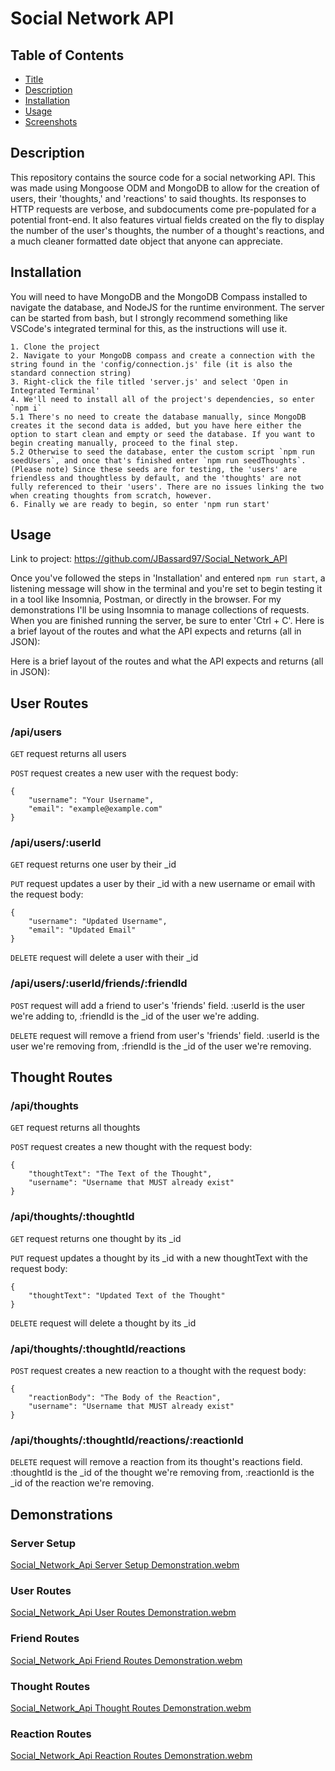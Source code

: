 # Social Network API

## Table of Contents

- [Title](#title)
- [Description](#description)
- [Installation](#installation)
- [Usage](#usage)
- [Screenshots](#screenshots)

## Description

This repository contains the source code for a social networking API. This was made using Mongoose ODM and MongoDB to allow for the creation of users, their 'thoughts,' and 'reactions' to said thoughts. Its responses to HTTP requests are verbose, and subdocuments come pre-populated for a potential front-end. It also features virtual fields created on the fly to display the number of the user's thoughts, the number of a thought's reactions, and a much cleaner formatted date object that anyone can appreciate.

## Installation

You will need to have MongoDB and the MongoDB Compass installed to navigate the database, and NodeJS for the runtime environment. The server can be started from bash, but I strongly recommend something like VSCode's integrated terminal for this, as the instructions will use it.

    1. Clone the project
    2. Navigate to your MongoDB compass and create a connection with the string found in the 'config/connection.js' file (it is also the standard connection string)
    3. Right-click the file titled 'server.js' and select 'Open in Integrated Terminal'
    4. We'll need to install all of the project's dependencies, so enter `npm i`
    5.1 There's no need to create the database manually, since MongoDB creates it the second data is added, but you have here either the option to start clean and empty or seed the database. If you want to begin creating manually, proceed to the final step.
    5.2 Otherwise to seed the database, enter the custom script `npm run seedUsers`, and once that's finished enter `npm run seedThoughts`. (Please note) Since these seeds are for testing, the 'users' are friendless and thoughtless by default, and the 'thoughts' are not fully referenced to their 'users'. There are no issues linking the two when creating thoughts from scratch, however.
    6. Finally we are ready to begin, so enter 'npm run start'

## Usage

Link to project: https://github.com/JBassard97/Social_Network_API

Once you've followed the steps in 'Installation' and entered `npm run start`, a listening message will show in the terminal and you're set to begin testing it in a tool like Insomnia, Postman, or directly in the browser. For my demonstrations I'll be using Insomnia to manage collections of requests. When you are finished running the server, be sure to enter 'Ctrl + C'. Here is a brief layout of the routes and what the API expects and returns (all in JSON):



Here is a brief layout of the routes and what the API expects and returns (all in JSON):

## User Routes

### /api/users

`GET` request returns all users

`POST` request creates a new user with the request body:

    {
        "username": "Your Username",
        "email": "example@example.com"
    }

### /api/users/:userId

`GET` request returns one user by their _id

`PUT` request updates a user by their _id with a new username or email with the request body:

    {
        "username": "Updated Username",
        "email": "Updated Email"
    }

`DELETE` request will delete a user with their _id

### /api/users/:userId/friends/:friendId

`POST` request will add a friend to user's 'friends' field. :userId is the user we're adding to, :friendId is the _id of the user we're adding.

`DELETE` request will remove a friend from user's 'friends' field. :userId is the user we're removing from, :friendId is the _id of the user we're removing.

## Thought Routes

### /api/thoughts

`GET` request returns all thoughts

`POST` request creates a new thought with the request body:

    {
        "thoughtText": "The Text of the Thought",
        "username": "Username that MUST already exist"
    }

### /api/thoughts/:thoughtId

`GET` request returns one thought by its _id

`PUT` request updates a thought by its _id with a new thoughtText with the request body:

    {
        "thoughtText": "Updated Text of the Thought"
    }

`DELETE` request will delete a thought by its _id

### /api/thoughts/:thoughtId/reactions

`POST` request creates a new reaction to a thought with the request body:

    {
        "reactionBody": "The Body of the Reaction",
        "username": "Username that MUST already exist"
    }

### /api/thoughts/:thoughtId/reactions/:reactionId

`DELETE` request will remove a reaction from its thought's reactions field. :thoughtId is the _id of the thought we're removing from, :reactionId is the _id of the reaction we're removing.

## Demonstrations

### Server Setup
[Social_Network_Api Server Setup Demonstration.webm](https://github.com/JBassard97/Social_Network_API/assets/142551579/9a205b48-ba9b-45f8-8a8b-804151e70707)

### User Routes
[Social_Network_Api User Routes Demonstration.webm](https://github.com/JBassard97/Social_Network_API/assets/142551579/96c52d23-69ba-4a9d-942c-a236a943e727)

### Friend Routes
[Social_Network_Api Friend Routes Demonstration.webm](https://github.com/JBassard97/Social_Network_API/assets/142551579/dc677d83-8575-4057-8e27-5e99a4c0827e)

### Thought Routes
[Social_Network_Api Thought Routes Demonstration.webm](https://github.com/JBassard97/Social_Network_API/assets/142551579/12d09df6-af30-44f7-9060-b4e17fb9baa8)

### Reaction Routes
[Social_Network_Api Reaction Routes Demonstration.webm](https://github.com/JBassard97/Social_Network_API/assets/142551579/05e5f7d3-9ba7-489d-8744-b38c885f31b7)












